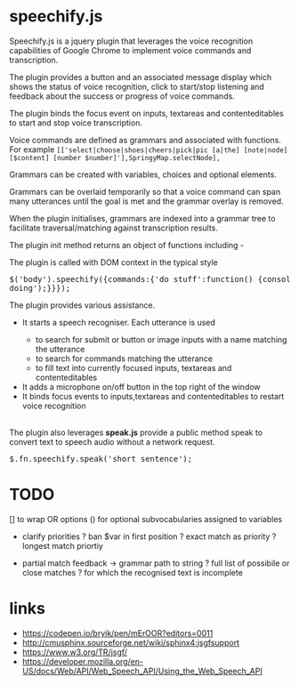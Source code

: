 speechify.js
===============

Speechify.js is a jquery plugin that leverages the voice recognition capabilities of Google Chrome to implement voice commands and transcription.

The plugin provides a button and an associated message display which shows the status of voice recognition, click to start/stop listening and feedback about the success or progress of voice commands.

The plugin binds the focus event on inputs, textareas and contenteditables to start and stop voice transcription.

Voice commands are defined as grammars and associated with functions. For example
```[['select|choose|shoes|cheers|pick|pic [a|the] [note|node] [$content] [number $number]'],SpringyMap.selectNode],```

Grammars can be created with variables, choices and optional elements.

Grammars can be overlaid temporarily so that a voice command can span many utterances until the goal is met and the grammar overlay is removed.

When the plugin initialises, grammars are indexed into a grammar tree to facilitate traversal/matching against transcription results.

The plugin init method returns an object of functions including -







The plugin is called with DOM context in the typical style
		<pre>
$('body').speechify({commands:{'do stuff':function() {console.log('busy doing');}}});
		</pre>
		The plugin provides various assistance.
		<ul>
			<li>It starts a speech recogniser. Each utterance is used </li>
			<ul><li>to search for submit or button or image inputs with a name matching the utterance</li>
				<li>to search for commands matching the utterance</li>
				<li>to fill text into currently focused inputs, textareas and contenteditables</li>
			</ul>
			<li>It adds a microphone on/off button in the top right of the window</li>
			<li>It binds focus events to inputs,textareas and contenteditables to restart voice recognition</li>	
		</ul>
		The plugin also leverages <b>speak.js</b> provide a public method speak to convert text to speech audio without a network request.
		<pre>
$.fn.speechify.speak('short sentence');
		</pre>
		
		
		
		
TODO
===========
[] to wrap OR options
() for optional
subvocabularies assigned to variables

* clarify priorities
? ban $var in first position
? exact match as priority
? longest match priortiy

* partial match feedback -> grammar path to string
? full list of possibile or close matches ? for which the recognised text is incomplete
		
		
		
links
=============

- https://codepen.io/bryik/pen/mErOOR?editors=0011
- http://cmusphinx.sourceforge.net/wiki/sphinx4:jsgfsupport
- https://www.w3.org/TR/jsgf/
- https://developer.mozilla.org/en-US/docs/Web/API/Web_Speech_API/Using_the_Web_Speech_API
